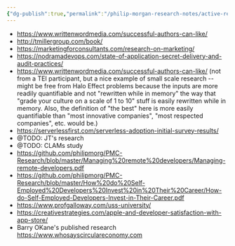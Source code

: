 ```yaml
---
{"dg-publish":true,"permalink":"/philip-morgan-research-notes/active-research/marketing/marketing-for-non-commodities/small-scale-research-examples/","dgHomeLink":true,"dgPassFrontmatter":false}
---
```



- https://www.writtenwordmedia.com/successful-authors-can-like/
- http://tmillergroup.com/book/
- https://marketingforconsultants.com/research-on-marketing/
- https://nodramadevops.com/state-of-application-secret-delivery-and-audit-practices/
- https://www.writtenwordmedia.com/successful-authors-can-like/ (not from a TEI participant, but a nice example of small scale research -- might be free from Halo Effect problems because the inputs are more readily quantifiable and not "rewritten while in memory" the way that "grade your culture on a scale of 1 to 10" stuff is easily rewritten while in memory. Also, the definition of "the best" here is more easily quantifiable than "most innovative companies", "most respected companies", etc. would be.)
- https://serverlessfirst.com/serverless-adoption-initial-survey-results/
- @TODO: JT's research
- @TODO: CLAMs study
- https://github.com/philipmorg/PMC-Research/blob/master/Managing%20remote%20developers/Managing-remote-developers.pdf
- https://github.com/philipmorg/PMC-Research/blob/master/How%20do%20Self-Employed%20Developers%20Invest%20in%20Their%20Career/How-do-Self-Employed-Developers-Invest-in-Their-Career.pdf
- https://www.profgalloway.com/uss-university/
- https://creativestrategies.com/apple-and-developer-satisfaction-with-app-store/
- Barry OKane's published research https://www.whosayscirculareconomy.com

